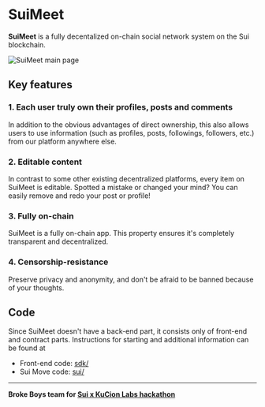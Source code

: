 # SuiMeet

**SuiMeet** is a fully decentalized on-chain social network system on the Sui blockchain.


![SuiMeet main page](https://i.ibb.co/j5TMNB9/tg-image-2728503933.jpg)

## Key features
### 1. Each user truly own their profiles, posts and comments
In addition to the obvious advantages of direct ownership, this also allows users to use information (such as profiles, posts, followings, followers, etc.) from our platform anywhere else.  
### 2. Editable content
In contrast to some other existing decentralized platforms, every item on SuiMeet is editable. Spotted a mistake or changed your mind? You can easily remove and redo your post or profile!
### 3. Fully on-chain 
SuiMeet is a fully on-chain app. This property ensures it's completely transparent and decentralized.
### 4. Censorship-resistance
Preserve privacy and anonymity, and don't be afraid to be banned because of your thoughts.

## Code

Since SuiMeet doesn't have a back-end part, it consists only of front-end and contract parts. Instructions for starting and additional information can be found at
- Front-end code: [sdk/](sdk/)
- Sui Move code: [sui/](sui/)

---
**Broke Boys team for [Sui x KuCion Labs hackathon](https://hack.sui.io/)**

